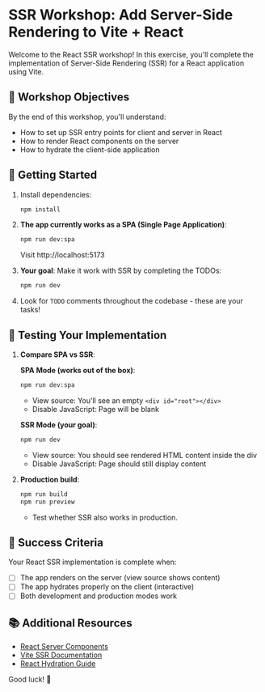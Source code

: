 # SSR Workshop: Add Server-Side Rendering to Vite + React

Welcome to the React SSR workshop! In this exercise, you'll complete the implementation of Server-Side Rendering (SSR) for a React application using Vite.

## 🎯 Workshop Objectives

By the end of this workshop, you'll understand:
- How to set up SSR entry points for client and server in React
- How to render React components on the server
- How to hydrate the client-side application

## 🚀 Getting Started

1. Install dependencies:
   ```bash
   npm install
   ```

2. **The app currently works as a SPA (Single Page Application)**:
   ```bash
   npm run dev:spa
   ```
   Visit http://localhost:5173

3. **Your goal**: Make it work with SSR by completing the TODOs:
   ```bash
   npm run dev
   ```

4. Look for `TODO` comments throughout the codebase - these are your tasks!

## 🧪 Testing Your Implementation

1. **Compare SPA vs SSR**:
   
   **SPA Mode (works out of the box)**:
   ```bash
   npm run dev:spa
   ```
   - View source: You'll see an empty `<div id="root"></div>`
   - Disable JavaScript: Page will be blank
   
   **SSR Mode (your goal)**:
   ```bash
   npm run dev
   ```
   - View source: You should see rendered HTML content inside the div
   - Disable JavaScript: Page should still display content

2. **Production build**:
   ```bash
   npm run build
   npm run preview
   ```
   - Test whether SSR also works in production.

## 🎉 Success Criteria

Your React SSR implementation is complete when:
- [ ] The app renders on the server (view source shows content)
- [ ] The app hydrates properly on the client (interactive)
- [ ] Both development and production modes work

## 📚 Additional Resources

- [React Server Components](https://react.dev/reference/react-dom/server)
- [Vite SSR Documentation](https://vitejs.dev/guide/ssr.html)
- [React Hydration Guide](https://react.dev/reference/react-dom/client/hydrateRoot)

Good luck! 🚀
